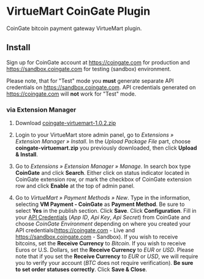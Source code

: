 # VirtueMart CoinGate Plugin

CoinGate bitcoin payment gateway VirtueMart plugin.


## Install

Sign up for CoinGate account at <https://coingate.com> for production and <https://sandbox.coingate.com> for testing (sandbox) environment.

Please note, that for "Test" mode you **must** generate separate API credentials on <https://sandbox.coingate.com>. API credentials generated on <https://coingate.com> will **not** work for "Test" mode.

### via Extension Manager

1. Download [coingate-virtuemart-1.0.2.zip](https://github.com/coingate/virtuemart-plugin/releases/download/v1.0.2/coingate-virtuemart-1.0.2.zip)

2. Login to your VirtueMart store admin panel, go to *Extensions » Extension Manager » Install*. In the *Upload Package File* part, choose **coingate-virtuemart.zip** you previously downloaded, then click **Upload & Install**.

3. Go to *Extensions » Extension Manager » Manage*.
In search box type **CoinGate** and click **Search**. Either click on status indicator located in CoinGate extension row, or mark the checkbox of CoinGate extension row and click **Enable** at the top of admin panel.

4. Go to *VirtueMart » Payment Methods » New*. Type in the information, selecting **VM Payment - CoinGate** as **Payment Method**. Be sure to select **Yes** in the publish section. Click **Save**. Click **Configuration**. Fill in your [API Credentials](http://support.coingate.com/knowledge_base/topics/how-can-i-create-coingate-api-credentials) (*App ID*, *Api Key*, *Api Secret*) from CoinGate and choose *CoinGate Environment* depending on where you created your API credentials(https://coingate.com - Live and https://sandbox.coingate.com - Sandbox). If you wish to receive bitcoins, set the **Receive Currency** to *Bitcoin*. If you wish to receive Euros or U.S. Dollars, set the **Receive Currency** to *EUR* or *USD*. Please note that if you set the **Receive Currency** to *EUR* or *USD*, we will require you to verify your account (*BTC* does not require verification). **Be sure to set order statuses correctly**. Click **Save & Close**.

